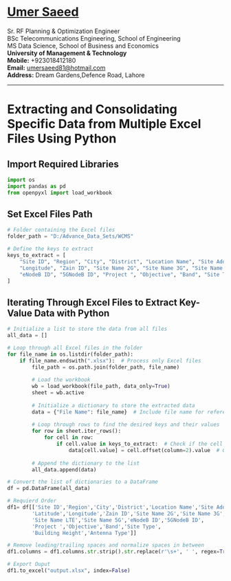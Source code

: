 #  [Umer Saeed](https://www.linkedin.com/in/engumersaeed/)
Sr. RF Planning & Optimization Engineer<br>
BSc Telecommunications Engineering, School of Engineering<br>
MS Data Science, School of Business and Economics<br>
**University of Management & Technology**<br>
**Mobile:**     +923018412180<br>
**Email:**  umersaeed81@hotmail.com<br>
**Address:** Dream Gardens,Defence Road, Lahore<br>

-----------------------------------------------------
# Extracting and Consolidating Specific Data from Multiple Excel Files Using Python

## Import Required Libraries
```python
import os
import pandas as pd
from openpyxl import load_workbook
```

## Set Excel Files Path 

```python
# Folder containing the Excel files
folder_path = "D:/Advance_Data_Sets/WCMS"  
```


```python
# Define the keys to extract
keys_to_extract = [
    "Site ID", "Region", "City", "District", "Location Name", "Site Address", "Latitude",
    "Longitude", "Zain ID", "Site Name 2G", "Site Name 3G", "Site Name LTE", "Site Name 5G",
    "eNodeB ID", "5GNodeB ID", "Project ", "Objective", "Band", "Site Type", "Building Height", "Antenna Type"
]
```

## Iterating Through Excel Files to Extract Key-Value Data with Python

```python
# Initialize a list to store the data from all files
all_data = []

# Loop through all Excel files in the folder
for file_name in os.listdir(folder_path):
    if file_name.endswith(".xlsx"):  # Process only Excel files
        file_path = os.path.join(folder_path, file_name)
        
        # Load the workbook
        wb = load_workbook(file_path, data_only=True)
        sheet = wb.active
        
        # Initialize a dictionary to store the extracted data
        data = {"File Name": file_name}  # Include file name for reference
        
        # Loop through rows to find the desired keys and their values
        for row in sheet.iter_rows():
            for cell in row:
                if cell.value in keys_to_extract:  # Check if the cell value is one of the keys
                    data[cell.value] = cell.offset(column=2).value  # Get the value from the adjacent cell
        
        # Append the dictionary to the list
        all_data.append(data)

# Convert the list of dictionaries to a DataFrame
df = pd.DataFrame(all_data)
```


```python
# Requierd Order
df1= df[['Site ID','Region','City','District','Location Name','Site Address',
        'Latitude','Longitude','Zain ID','Site Name 2G','Site Name 3G',
        'Site Name LTE','Site Name 5G','eNodeB ID','5GNodeB ID',
        'Project ','Objective','Band','Site Type',
        'Building Height','Antenna Type']]
```


```python
# Remove leading/trailing spaces and normalize spaces in between
df1.columns = df1.columns.str.strip().str.replace(r'\s+', ' ', regex=True)
```


```python
# Export Ouput
df1.to_excel("output.xlsx", index=False)
```
